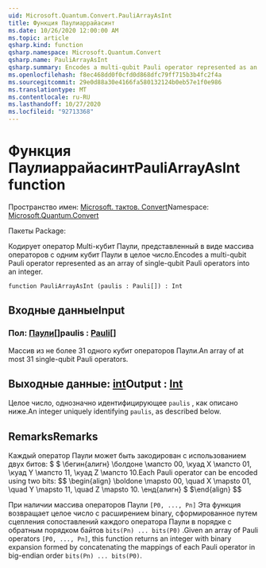 ```yaml
---
uid: Microsoft.Quantum.Convert.PauliArrayAsInt
title: Функция Паулиаррайасинт
ms.date: 10/26/2020 12:00:00 AM
ms.topic: article
qsharp.kind: function
qsharp.namespace: Microsoft.Quantum.Convert
qsharp.name: PauliArrayAsInt
qsharp.summary: Encodes a multi-qubit Pauli operator represented as an array of single-qubit Pauli operators into an integer.
ms.openlocfilehash: f8ec468dd0f0cfd0d868dfc79ff715b3b4fc2f4a
ms.sourcegitcommit: 29e0d88a30e4166fa580132124b0eb57e1f0e986
ms.translationtype: MT
ms.contentlocale: ru-RU
ms.lasthandoff: 10/27/2020
ms.locfileid: "92713368"
---
```

# <a name="pauliarrayasint-function"></a><span data-ttu-id="c0c11-102">Функция Паулиаррайасинт</span><span class="sxs-lookup"><span data-stu-id="c0c11-102">PauliArrayAsInt function</span></span>

<span data-ttu-id="c0c11-103">Пространство имен: [Microsoft. тактов. Convert](xref:Microsoft.Quantum.Convert)</span><span class="sxs-lookup"><span data-stu-id="c0c11-103">Namespace: [Microsoft.Quantum.Convert](xref:Microsoft.Quantum.Convert)</span></span>

<span data-ttu-id="c0c11-104">Пакеты [](https://nuget.org/packages/)</span><span class="sxs-lookup"><span data-stu-id="c0c11-104">Package: [](https://nuget.org/packages/)</span></span>


<span data-ttu-id="c0c11-105">Кодирует оператор Multi-кубит Паули, представленный в виде массива операторов с одним кубит Паули в целое число.</span><span class="sxs-lookup"><span data-stu-id="c0c11-105">Encodes a multi-qubit Pauli operator represented as an array of single-qubit Pauli operators into an integer.</span></span>

```qsharp
function PauliArrayAsInt (paulis : Pauli[]) : Int
```


## <a name="input"></a><span data-ttu-id="c0c11-106">Входные данные</span><span class="sxs-lookup"><span data-stu-id="c0c11-106">Input</span></span>

### <a name="paulis--pauli"></a><span data-ttu-id="c0c11-107">Пол: [Паули](xref:microsoft.quantum.lang-ref.pauli)[]</span><span class="sxs-lookup"><span data-stu-id="c0c11-107">paulis : [Pauli](xref:microsoft.quantum.lang-ref.pauli)[]</span></span>

<span data-ttu-id="c0c11-108">Массив из не более 31 одного кубит операторов Паули.</span><span class="sxs-lookup"><span data-stu-id="c0c11-108">An array of at most 31 single-qubit Pauli operators.</span></span>



## <a name="output--int"></a><span data-ttu-id="c0c11-109">Выходные данные: [int](xref:microsoft.quantum.lang-ref.int)</span><span class="sxs-lookup"><span data-stu-id="c0c11-109">Output : [Int](xref:microsoft.quantum.lang-ref.int)</span></span>

<span data-ttu-id="c0c11-110">Целое число, однозначно идентифицирующее `paulis` , как описано ниже.</span><span class="sxs-lookup"><span data-stu-id="c0c11-110">An integer uniquely identifying `paulis`, as described below.</span></span>

## <a name="remarks"></a><span data-ttu-id="c0c11-111">Remarks</span><span class="sxs-lookup"><span data-stu-id="c0c11-111">Remarks</span></span>

<span data-ttu-id="c0c11-112">Каждый оператор Паули может быть закодирован с использованием двух битов: $ $ \бегин{алигн} \болдоне \мапсто 00, \куад X \мапсто 01, \куад Y \мапсто 11, \куад Z \мапсто 10.</span><span class="sxs-lookup"><span data-stu-id="c0c11-112">Each Pauli operator can be encoded using two bits: $$ \begin{align} \boldone \mapsto 00, \quad X \mapsto 01, \quad Y \mapsto 11, \quad Z \mapsto 10.</span></span>
<span data-ttu-id="c0c11-113">\енд{алигн} $ $</span><span class="sxs-lookup"><span data-stu-id="c0c11-113">\end{align} $$</span></span>

<span data-ttu-id="c0c11-114">При наличии массива операторов Паули `[P0, ..., Pn]` Эта функция возвращает целое число с расширением binary, сформированное путем сцепления сопоставлений каждого оператора Паули в порядке с обратным порядком байтов `bits(Pn) ... bits(P0)` .</span><span class="sxs-lookup"><span data-stu-id="c0c11-114">Given an array of Pauli operators `[P0, ..., Pn]`, this function returns an integer with binary expansion formed by concatenating the mappings of each Pauli operator in big-endian order `bits(Pn) ... bits(P0)`.</span></span>